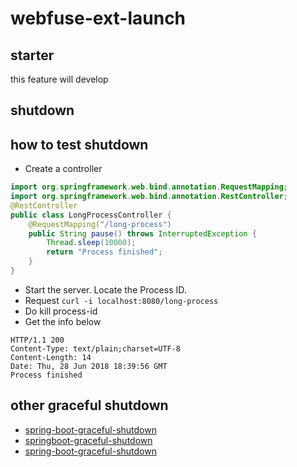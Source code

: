 # webfuse-ext-launch

## starter

this feature will develop

## shutdown

## how to test shutdown

- Create a controller
```java
import org.springframework.web.bind.annotation.RequestMapping;
import org.springframework.web.bind.annotation.RestController;
@RestController
public class LongProcessController {
    @RequestMapping("/long-process")
    public String pause() throws InterruptedException {
        Thread.sleep(10000);
        return "Process finished";
    }
}
```
- Start the server. Locate the Process ID.
- Request `curl -i localhost:8080/long-process`
- Do kill process-id
- Get the info below
```
HTTP/1.1 200
Content-Type: text/plain;charset=UTF-8
Content-Length: 14
Date: Thu, 28 Jun 2018 18:39:56 GMT
Process finished
```

## other graceful shutdown 

- [spring-boot-graceful-shutdown](https://github.com/timpeeters/spring-boot-graceful-shutdown)
- [springboot-graceful-shutdown](https://github.com/SchweizerischeBundesbahnen/springboot-graceful-shutdown)
- [spring-boot-graceful-shutdown](https://github.com/corentin59/spring-boot-graceful-shutdown)